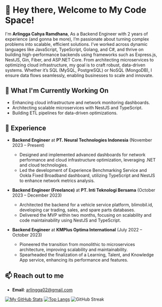 # 🚀 Hey there, Welcome to My Code Space!

I'm **Arlingga Cahya Ramdhana**, As a Backend Engineer with 2 years of experience (and gonna be more), I’m passionate about turning complex problems into scalable, efficient solutions. I’ve worked across dynamic languages like JavaScript, TypeScript, Golang, and C#, and thrive on building high-performance backends using frameworks such as Express.js, NestJS, Gin, Fiber, and ASP.NET Core. From architecting microservices to optimizing cloud infrastructure, my goal is to craft robust, data-driven systems. Whether it’s SQL (MySQL, PostgreSQL) or NoSQL (MongoDB), I ensure data flows seamlessly, enabling businesses to scale and innovate.

## 🌱 What I'm Currently Working On

- Enhancing cloud infrastructure and network monitoring dashboards.
- Architecting scalable microservices with NestJS and TypeScript.
- Building ETL pipelines for data-driven optimizations.

## 💼 Experience

- **Backend Engineer** at **PT. Neural Technologies Indonesia** (November 2023 – Present)  
  - Designed and implemented advanced dashboards for network performance and cloud infrastructure optimization, leveraging .NET and cloud technologies.
  - Led the development of Experience Benchmarking Service and Ookla Fixed Broadband dashboard, utilizing TypeScript and NestJS to enhance network metrics analysis.

- **Backend Engineer (Freelance)** at **PT. Inti Teknologi Bersama** (October 2023 – December 2023)  
  - Architected the backend for a vehicle service platform, blimobil.id, developing car trading, sales, and spare parts databases.
  - Delivered the MVP within two months, focusing on scalability and code maintainability using NestJS and TypeScript.

- **Backend Engineer** at **KMPlus Optima International** (July 2022 – October 2023)  
  - Pioneered the transition from monolithic to microservices architecture, improving scalability and maintainability.
  - Spearheaded the finalization of a Learning, Talent, and Knowledge App service, enhancing its performance and features.

## 📫 Reach out to me

- **Email**: arlingga02@gmail.com

[![My GitHub Stats](https://github-readme-stats.vercel.app/api?username=arlinggacr&show_icons=true&theme=dark&hide=prs,issues,contribs&show=reviews&hide_border=true&hide_title=true&bg_color=00000000&rank_icon=percentile)](https://github.com/anuraghazra/github-readme-stats) 
[![Top Langs](https://github-readme-stats.vercel.app/api/top-langs/?username=arlinggacr&layout=compact&theme=dark&hide_border=true&hide_title=true&bg_color=00000000)](https://github.com/anuraghazra/github-readme-stats)
![GitHub Streak](https://github-readme-streak-stats.herokuapp.com/?user=arlinggacr&theme=dark)
